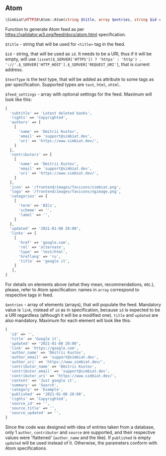 ## Atom

```php
\Simbiat\HTTP20\Atom::Atom(string $title, array $entries, string $id = '', string $textType = 'text', array $feed_settings = []);
```

Function to generate Atom feed as per https://validator.w3.org/feed/docs/atom.html specification.

`$title` - string that will be used for `<title>` tag in the feed.

`$id` - string, that will be used as `id`. It needs to be a URI, thus if it will be empty, will use `(isset($_SERVER['HTTPS']) ? 'https' : 'http') . '://'.$_SERVER['HTTP_HOST'].$_SERVER['REQUEST_URI']`, that is current address.

`$textType` is the text type, that will be added as attribute to some tags as per specification. Supported types are `text`, `html`, `xhtml`.

`$feed_settings` - array with optional settings for the feed. Maximum will look like this:

```php
[
  'subtitle' => 'Latest deleted banks',
  'rights' => 'Copyrighted',
  'authors' => [
    [
      'name' => 'Dmitrii Kustov',
      'email' => 'support@simbiat.dev',
      'uri' => 'https://www.simbiat.dev/',
    ]
  ],
  'contributors' => [
    [
      'name' => 'Dmitrii Kustov',
      'email' => 'support@simbiat.dev',
      'uri' => 'https://www.simbiat.dev/',
    ]
  ],
  'icon' => '/frontend/images/favicons/simbiat.png',
  'logo' => '/frontend/images/favicons/ogimage.png',
  'categories' => [
    [
      'term' => 'BICs',
      'scheme' => '',
      'label' => '',
    ]
  ],
  'updated' => '2021-01-08 20:00',
  'links' => [
    [
      'href' => 'google.com',
      'rel' => 'alternate',
      'type' => 'text/html',
      'hreflang' => 'ru',
      'title' => 'google it',
    ]
   ],
]
```

For details on elements above (what they mean, recommendations, etc.), please, refer to Atom specification: names in `array` correspond to respective tags in feed.

`$entries` - array of elements (arrays), that will populate the feed. Mandatory value is `link`, instead of `id` as in specification, because `id` is expected to be a URI regardless (although it will be a modified one). `title` and `updated` are also mandatory. Maximum for each element will look like this:

```php
[
  'id' => '',
  'title' => 'Google it',
  'updated' => '2021-01-08 20:00',
  'link' => 'https://google.com',
  'author_name' => 'Dmitrii Kustov',
  'author_email' => 'support@simbiat.dev',
  'author_uri' => 'https://www.simbiat.dev/',
  'contributor_name' => 'Dmitrii Kustov',
  'contributor_email' => 'support@simbiat.dev',
  'contributor_uri' => 'https://www.simbiat.dev/',
  'content' => 'Just google it',
  'summary' => 'Search',
  'category' => 'Example',
  'published' => '2021-01-08 20:00',
  'rights' => 'Copyrighted',
  'source_id' => '',
  'source_title' => '',
  'source_updated' => '',
]
```

Since the code was designed with idea of entries taken from a database, only 1 `author`, `contributor` and `source` are supported, and their respective values were 'flattened' (`author_name` and the like). If `published` is empty `updated` will be used instead of it. Otherwise, the parameters conform with Atom specifications.
